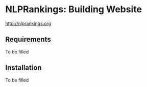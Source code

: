 # NLPRankings: Building Website

http://nlprankings.org

## Requirements

To be filled

## Installation

To be filled